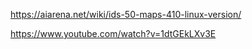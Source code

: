 https://aiarena.net/wiki/ids-50-maps-410-linux-version/

https://www.youtube.com/watch?v=1dtGEkLXv3E
